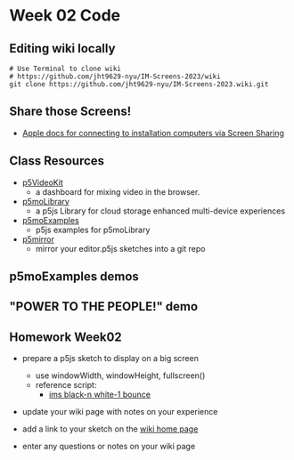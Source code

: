 # Week 02 Code

## Editing wiki locally

```
# Use Terminal to clone wiki
# https://github.com/jht9629-nyu/IM-Screens-2023/wiki
git clone https://github.com/jht9629-nyu/IM-Screens-2023.wiki.git
```

## Share those Screens!

- [Apple docs for connecting to installation computers via Screen Sharing](https://support.apple.com/guide/mac-help/share-the-screen-of-another-mac-mh14066/mac)

## Class Resources

- [p5VideoKit](https://github.com/molab-itp/p5videoKit)
  - a dashboard for mixing video in the browser.
- [p5moLibrary](https://github.com/molab-itp/p5moLibrary)
  - a p5js Library for cloud storage enhanced multi-device experiences
- [p5moExamples](https://github.com/molab-itp/p5moExamples)
  - p5js examples for p5moLibrary
- [p5mirror](https://github.com/molab-itp/p5mirror)
  - mirror your editor.p5js sketches into a git repo

## p5moExamples demos

## "POWER TO THE PEOPLE!" demo

<!-- ## skin-tone demo

- [skin-tone demo](https://jht1493.net/p5VideoKit/demo/index.html?u=12&d=settings/2022-skin-tone/skin-tone-main-qr.json) -->

## Homework Week02

- prepare a p5js sketch to display on a big screen

  - use windowWidth, windowHeight, fullscreen()
  - reference script:
    - [ims black-n white-1 bounce](https://editor.p5js.org/jht9629-nyu/sketches/Mpgun-Kti)

- update your wiki page with notes on your experience

- add a link to your sketch on the [wiki home page](https://github.com/p5videoKit/IM-Screens-2024-03-ima/wiki#week-02-homework)

- enter any questions or notes on your wiki page

